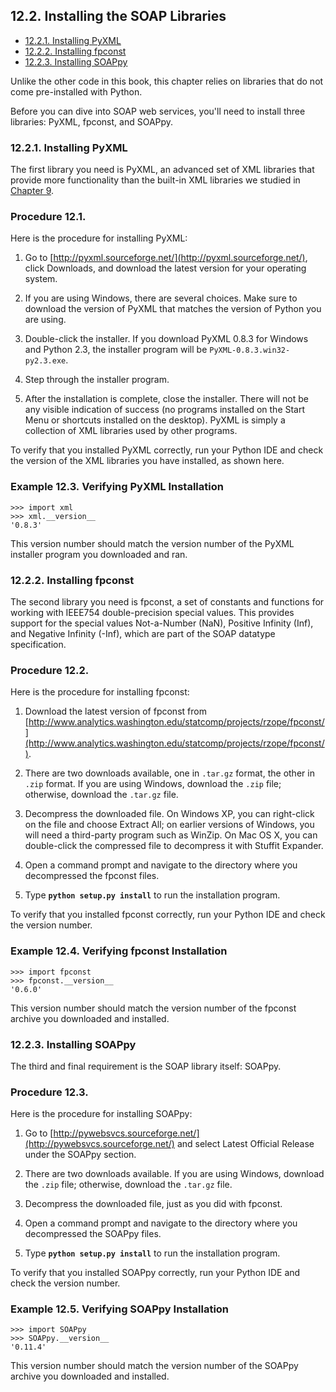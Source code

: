 

12.2. Installing the SOAP Libraries
-----------------------------------

-   [12.2.1. Installing PyXML](install.html#d0e29967)
-   [12.2.2. Installing fpconst](install.html#d0e30070)
-   [12.2.3. Installing SOAPpy](install.html#d0e30171)

Unlike the other code in this book, this chapter relies on libraries
that do not come pre-installed with Python.

Before you can dive into SOAP web services, you'll need to install three
libraries: PyXML, fpconst, and SOAPpy.

### 12.2.1. Installing PyXML

The first library you need is PyXML, an advanced set of XML libraries
that provide more functionality than the built-in XML libraries we
studied in [Chapter 9](../xml_processing/index.html).

### Procedure 12.1. 

Here is the procedure for installing PyXML:

1.  Go to
    [http://pyxml.sourceforge.net/](http://pyxml.sourceforge.net/),
    click Downloads, and download the latest version for your operating
    system.

2.  If you are using Windows, there are several choices. Make sure to
    download the version of PyXML that matches the version of Python you
    are using.

3.  Double-click the installer. If you download PyXML 0.8.3 for Windows
    and Python 2.3, the installer program will be
    `PyXML-0.8.3.win32-py2.3.exe`.

4.  Step through the installer program.

5.  After the installation is complete, close the installer. There will
    not be any visible indication of success (no programs installed on
    the Start Menu or shortcuts installed on the desktop). PyXML is
    simply a collection of XML libraries used by other programs.

To verify that you installed PyXML correctly, run your Python IDE and
check the version of the XML libraries you have installed, as shown
here.

### Example 12.3. Verifying PyXML Installation

    >>> import xml
    >>> xml.__version__
    '0.8.3'

This version number should match the version number of the PyXML
installer program you downloaded and ran.

### 12.2.2. Installing fpconst

The second library you need is fpconst, a set of constants and functions
for working with IEEE754 double-precision special values. This provides
support for the special values Not-a-Number (NaN), Positive Infinity
(Inf), and Negative Infinity (-Inf), which are part of the SOAP datatype
specification.

### Procedure 12.2. 

Here is the procedure for installing fpconst:

1.  Download the latest version of fpconst from
    [http://www.analytics.washington.edu/statcomp/projects/rzope/fpconst/](http://www.analytics.washington.edu/statcomp/projects/rzope/fpconst/).

2.  There are two downloads available, one in `.tar.gz` format, the
    other in `.zip` format. If you are using Windows, download the
    `.zip` file; otherwise, download the `.tar.gz` file.

3.  Decompress the downloaded file. On Windows XP, you can right-click
    on the file and choose Extract All; on earlier versions of Windows,
    you will need a third-party program such as WinZip. On Mac OS X, you
    can double-click the compressed file to decompress it with Stuffit
    Expander.

4.  Open a command prompt and navigate to the directory where you
    decompressed the fpconst files.

5.  Type **`python setup.py install`** to run the installation program.

To verify that you installed fpconst correctly, run your Python IDE and
check the version number.

### Example 12.4. Verifying fpconst Installation

    >>> import fpconst
    >>> fpconst.__version__
    '0.6.0'

This version number should match the version number of the fpconst
archive you downloaded and installed.

### 12.2.3. Installing SOAPpy

The third and final requirement is the SOAP library itself: SOAPpy.

### Procedure 12.3. 

Here is the procedure for installing SOAPpy:

1.  Go to
    [http://pywebsvcs.sourceforge.net/](http://pywebsvcs.sourceforge.net/)
    and select Latest Official Release under the SOAPpy section.

2.  There are two downloads available. If you are using Windows,
    download the `.zip` file; otherwise, download the `.tar.gz` file.

3.  Decompress the downloaded file, just as you did with fpconst.

4.  Open a command prompt and navigate to the directory where you
    decompressed the SOAPpy files.

5.  Type **`python setup.py install`** to run the installation program.

To verify that you installed SOAPpy correctly, run your Python IDE and
check the version number.

### Example 12.5. Verifying SOAPpy Installation

    >>> import SOAPpy
    >>> SOAPpy.__version__
    '0.11.4'

This version number should match the version number of the SOAPpy
archive you downloaded and installed.

  

